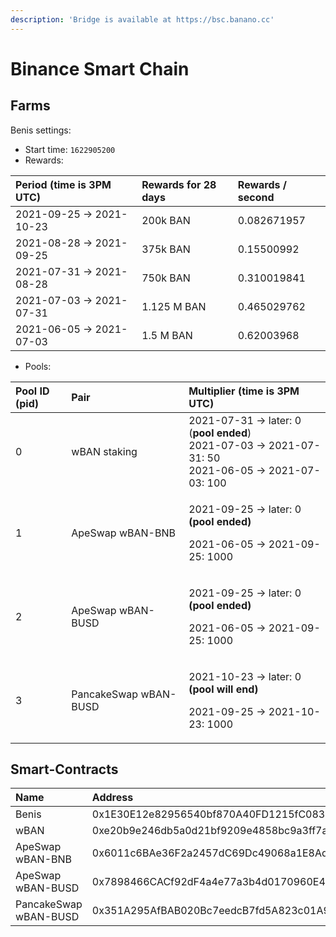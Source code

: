 ```yaml
---
description: 'Bridge is available at https://bsc.banano.cc'
---
```


# Binance Smart Chain

## Farms <a id="farms"></a>

Benis settings:

* Start time: `1622905200`
* Rewards:

| Period \(time is 3PM UTC\) | Rewards for 28 days | Rewards / second |
| :--- | :--- | :--- |
| 2021-09-25 -&gt; 2021-10-23 | 200k BAN | 0.082671957 |
| 2021-08-28 -&gt; 2021-09-25 | 375k BAN | 0.15500992 |
| 2021-07-31 -&gt; 2021-08-28 | 750k BAN | 0.310019841 |
| 2021-07-03 -&gt; 2021-07-31 | 1.125 M BAN | 0.465029762 |
| 2021-06-05 -&gt; 2021-07-03 | 1.5 M BAN | 0.62003968 |

* Pools:

<table>
  <thead>
    <tr>
      <th style="text-align:left">Pool ID (pid)</th>
      <th style="text-align:left">Pair</th>
      <th style="text-align:left">Multiplier (time is 3PM UTC)</th>
    </tr>
  </thead>
  <tbody>
    <tr>
      <td style="text-align:left">0</td>
      <td style="text-align:left">wBAN staking</td>
      <td style="text-align:left">2021-07-31 -&gt; later: 0 (<b>pool ended</b>)
        <br />2021-07-03 -&gt; 2021-07-31: 50
        <br />2021-06-05 -&gt; 2021-07-03: 100</td>
    </tr>
    <tr>
      <td style="text-align:left">1</td>
      <td style="text-align:left">ApeSwap wBAN-BNB</td>
      <td style="text-align:left">
        <p>2021-09-25 -&gt; later: 0 <b>(pool ended)</b>
        </p>
        <p>2021-06-05 -&gt; 2021-09-25: 1000</p>
      </td>
    </tr>
    <tr>
      <td style="text-align:left">2</td>
      <td style="text-align:left">ApeSwap wBAN-BUSD</td>
      <td style="text-align:left">
        <p>2021-09-25 -&gt; later: 0 <b>(pool ended)</b>
        </p>
        <p>2021-06-05 -&gt; 2021-09-25: 1000</p>
      </td>
    </tr>
    <tr>
      <td style="text-align:left">3</td>
      <td style="text-align:left">PancakeSwap wBAN-BUSD</td>
      <td style="text-align:left">
        <p>2021-10-23 -&gt; later: 0 <b>(pool will end)</b>
        </p>
        <p>2021-09-25 -&gt; 2021-10-23: 1000</p>
      </td>
    </tr>
  </tbody>
</table>

## Smart-Contracts <a id="smart-contracts"></a>

| Name | Address |
| :--- | :--- |
| Benis | 0x1E30E12e82956540bf870A40FD1215fC083a3751 |
| wBAN | 0xe20b9e246db5a0d21bf9209e4858bc9a3ff7a034 |
| ApeSwap wBAN-BNB | 0x6011c6BAe36F2a2457dC69Dc49068a1E8Ad832DD |
| ApeSwap wBAN-BUSD | 0x7898466CACf92dF4a4e77a3b4d0170960E43b896 |
| PancakeSwap wBAN-BUSD | 0x351A295AfBAB020Bc7eedcB7fd5A823c01A95Fda |


